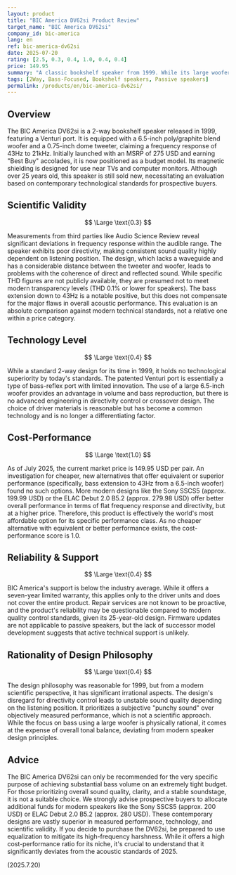 ```yaml
---
layout: product
title: "BIC America DV62si Product Review"
target_name: "BIC America DV62si"
company_id: bic-america
lang: en
ref: bic-america-dv62si
date: 2025-07-20
rating: [2.5, 0.3, 0.4, 1.0, 0.4, 0.4]
price: 149.95
summary: "A classic bookshelf speaker from 1999. While its large woofer offers notable bass, its overall measured performance and directivity are poor by modern standards. However, it is the cheapest option in its specific performance class, resulting in a high cost-performance score."
tags: [2Way, Bass-Focused, Bookshelf speakers, Passive speakers]
permalink: /products/en/bic-america-dv62si/
---
```

## Overview

The BIC America DV62si is a 2-way bookshelf speaker released in 1999, featuring a Venturi port. It is equipped with a 6.5-inch poly/graphite blend woofer and a 0.75-inch dome tweeter, claiming a frequency response of 43Hz to 21kHz. Initially launched with an MSRP of 275 USD and earning "Best Buy" accolades, it is now positioned as a budget model. Its magnetic shielding is designed for use near TVs and computer monitors. Although over 25 years old, this speaker is still sold new, necessitating an evaluation based on contemporary technological standards for prospective buyers.

## Scientific Validity

$$ \Large \text{0.3} $$

Measurements from third parties like Audio Science Review reveal significant deviations in frequency response within the audible range. The speaker exhibits poor directivity, making consistent sound quality highly dependent on listening position. The design, which lacks a waveguide and has a considerable distance between the tweeter and woofer, leads to problems with the coherence of direct and reflected sound. While specific THD figures are not publicly available, they are presumed not to meet modern transparency levels (THD 0.1% or lower for speakers). The bass extension down to 43Hz is a notable positive, but this does not compensate for the major flaws in overall acoustic performance. This evaluation is an absolute comparison against modern technical standards, not a relative one within a price category.

## Technology Level

$$ \Large \text{0.4} $$

While a standard 2-way design for its time in 1999, it holds no technological superiority by today's standards. The patented Venturi port is essentially a type of bass-reflex port with limited innovation. The use of a large 6.5-inch woofer provides an advantage in volume and bass reproduction, but there is no advanced engineering in directivity control or crossover design. The choice of driver materials is reasonable but has become a common technology and is no longer a differentiating factor.

## Cost-Performance

$$ \Large \text{1.0} $$

As of July 2025, the current market price is 149.95 USD per pair. An investigation for cheaper, new alternatives that offer equivalent or superior performance (specifically, bass extension to 43Hz from a 6.5-inch woofer) found no such options. More modern designs like the Sony SSCS5 (approx. 199.99 USD) or the ELAC Debut 2.0 B5.2 (approx. 279.98 USD) offer better overall performance in terms of flat frequency response and directivity, but at a higher price. Therefore, this product is effectively the world's most affordable option for its specific performance class. As no cheaper alternative with equivalent or better performance exists, the cost-performance score is 1.0.

## Reliability & Support

$$ \Large \text{0.4} $$

BIC America's support is below the industry average. While it offers a seven-year limited warranty, this applies only to the driver units and does not cover the entire product. Repair services are not known to be proactive, and the product's reliability may be questionable compared to modern quality control standards, given its 25-year-old design. Firmware updates are not applicable to passive speakers, but the lack of successor model development suggests that active technical support is unlikely.

## Rationality of Design Philosophy

$$ \Large \text{0.4} $$

The design philosophy was reasonable for 1999, but from a modern scientific perspective, it has significant irrational aspects. The design's disregard for directivity control leads to unstable sound quality depending on the listening position. It prioritizes a subjective "punchy sound" over objectively measured performance, which is not a scientific approach. While the focus on bass using a large woofer is physically rational, it comes at the expense of overall tonal balance, deviating from modern speaker design principles.

## Advice

The BIC America DV62si can only be recommended for the very specific purpose of achieving substantial bass volume on an extremely tight budget. For those prioritizing overall sound quality, clarity, and a stable soundstage, it is not a suitable choice. We strongly advise prospective buyers to allocate additional funds for modern speakers like the Sony SSCS5 (approx. 200 USD) or ELAC Debut 2.0 B5.2 (approx. 280 USD). These contemporary designs are vastly superior in measured performance, technology, and scientific validity. If you decide to purchase the DV62si, be prepared to use equalization to mitigate its high-frequency harshness. While it offers a high cost-performance ratio for its niche, it's crucial to understand that it significantly deviates from the acoustic standards of 2025.

(2025.7.20)
